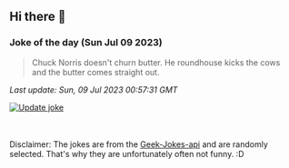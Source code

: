 ## Hi there 👋

### Joke of the day (Sun Jul 09 2023)
<!-- joke -->
>Chuck Norris doesn't churn butter. He roundhouse kicks the cows and the butter comes straight out.
<!-- /joke -->

*Last update: Sun, 09 Jul 2023 00:57:31 GMT*

[![Update joke](https://github.com/nclskfm/nclskfm/actions/workflows/joke.yml/badge.svg)](https://github.com/nclskfm/nclskfm/actions/workflows/joke.yml)

<br><br>
Disclaimer: The jokes are from the [Geek-Jokes-api](https://github.com/sameerkumar18/geek-joke-api) and are randomly selected. That's why they are unfortunately often not funny. :D
